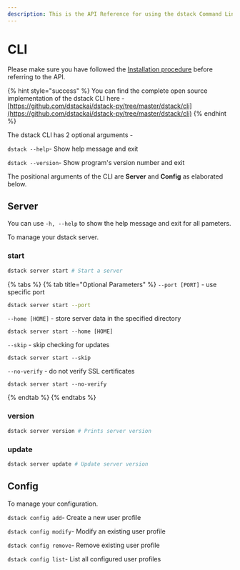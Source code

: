 ```yaml
---
description: This is the API Reference for using the dstack Command Line Tool.
---
```


# CLI

Please make sure you have followed the [Installation procedure](../open-source/installation.md) before referring to the API.

{% hint style="success" %}
You can find the complete open source implementation of the dstack CLI here -[https://github.com/dstackai/dstack-py/tree/master/dstack/cli](https://github.com/dstackai/dstack-py/tree/master/dstack/cli)
{% endhint %}

The dstack CLI has 2 optional arguments - 

`dstack --help`- Show help message and exit

`dstack --version`- Show program's version number and exit

The positional arguments of the CLI are **Server** and **Config** as elaborated below.

## Server

You can use `-h, --help` to show the help message and exit for all pameters.

To manage your dstack server.

### start

```bash
dstack server start # Start a server
```

{% tabs %}
{% tab title="Optional Parameters" %}
`--port [PORT]` -  use specific port

```bash
dstack server start --port
```

`--home [HOME]` - store server data in the specified directory

```text
dstack server start --home [HOME]
```

`--skip` - skip checking for updates

```text
dstack server start --skip
```

`--no-verify`  - do not verify SSL certificates

```text
dstack server start --no-verify
```
{% endtab %}
{% endtabs %}

### version

```bash
dstack server version # Prints server version
```

### update

```bash
dstack server update # Update server version
```

## Config

To manage your configuration.

`dstack config add`- Create a new user profile

`dstack config modify`- Modify an existing user profile

`dstack config remove`- Remove existing user profile

`dstack config list`- List all configured user profiles

